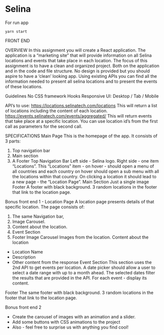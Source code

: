 # Selina

For run app

`yarn start`

FRONT END

OVERVIEW
In this assignment you will create a React application. The application is a “marketing site” that
will provide information on all Selina locations and events that take place in each location.
The focus of this assignment is to have a clean and organized project. Both on the application
and in the code and file structure. No design is provided but you should aspire to have a ‘clean’
looking app.
Using existing APIs you can find all the information needed to present all selina locations and to
present the events of these locations.

Guidelines
No CSS framework
Hooks
Responsive UI: Desktop / Tab / Mobile

API’s to use:
https://locations.selinatech.com/locations
This will return a list of locations including the content of each location.
https://events.selinatech.com/events/aggregated/<LOCATION-ID>
This will return events that take place at a specific location.
You can use location id’s from the first call as parameters for the second call.

SPECIFICATIONS
Main Page
This is the homepage of the app. It consists of 3 parts:
1. Top navigation bar
2. Main section
3. A Footer
Top Navigation Bar
Left side - Selina logo.
Right side - one item “Locations”.
This “Locations” item - on hover - should open a menu of all countries and each country on hover
should open a sub menu with all the locations within that country. On clicking a location it should
lead to a new page - the “Location Page”.
Main Section
Just a single image
Footer
A footer with black background. 3 random locations in the footer that link to the location page.

Bonus front end 1 - Location Page
A location page presents details of that specific location.
The page consists of:
1. The same Navigation bar,
2. Image Carousel.
3. Content about the location.
4. Event Section
5. Footer
Image Carousel
Images from the location.
Content about the location
- Location Name
- Description
- Other content from the response
Event Section
This section uses the 2nd API to get events per location.
A date picker should allow a user to select a date range with up to a month ahead.
The selected dates filter the results that are provided in the API.
For each event - display its content.

Footer
The same footer with black background. 3 random locations in the footer that link to the location
page.

Bonus front end 2
- Create the carousel of images with an animation and a slider.
- Add some buttons with CSS animations to the project
- Also - feel free to surprise us with anything you find cool!